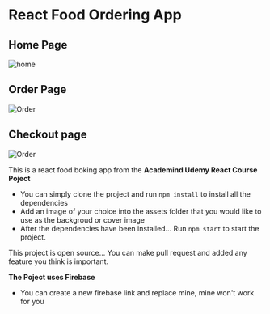 # React Food Ordering App

## Home Page
![home](https://i.ibb.co/QX4vYgq/1.png)

## Order Page
![Order](https://i.ibb.co/2FsHGKt/2.jpg)

## Checkout page
![Order](https://i.ibb.co/74Bvj1Y/3.jpg)

This is a react food boking app from the **Academind Udemy React Course Poject**
- You can simply clone the project and run `npm install` to install all the dependencies
- Add an image of your choice into the assets folder that you would like to use as the backgroud or cover image
- After the dependencies have been installed... Run `npm start` to start the project.

This project is open source... You can make pull request and added any feature you think is important.

**The Poject uses Firebase**
- You can create a new firebase link and replace mine, mine won't work for you
